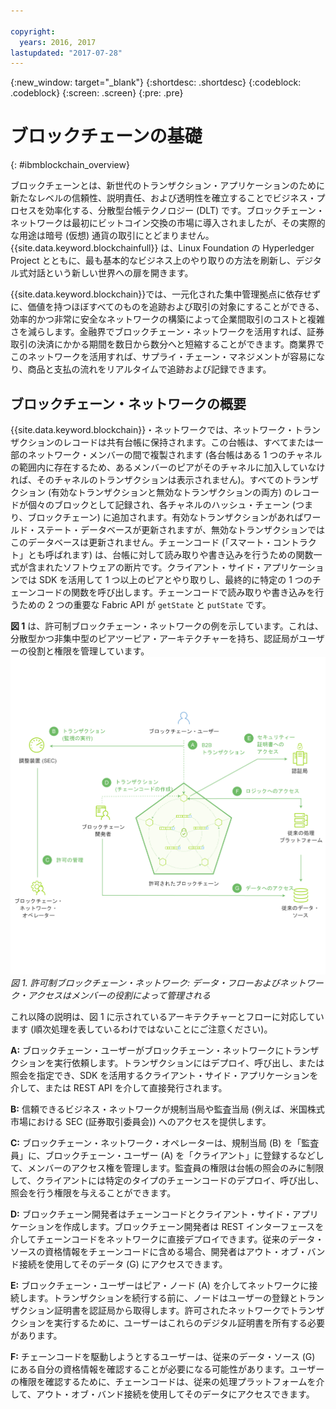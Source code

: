 ```yaml
---

copyright:
  years: 2016, 2017
lastupdated: "2017-07-28"
---
```


{:new_window: target="_blank"}
{:shortdesc: .shortdesc}
{:codeblock: .codeblock}
{:screen: .screen}
{:pre: .pre}


# ブロックチェーンの基礎
{: #ibmblockchain_overview}

ブロックチェーンとは、新世代のトランザクション・アプリケーションのために新たなレベルの信頼性、説明責任、および透明性を確立することでビジネス・プロセスを効率化する、分散型台帳テクノロジー (DLT) です。ブロックチェーン・ネットワークは最初にビットコイン交換の市場に導入されましたが、その実際的な用途は暗号 (仮想) 通貨の取引にとどまりません。{{site.data.keyword.blockchainfull}} は、Linux Foundation の Hyperledger Project とともに、最も基本的なビジネス上のやり取りの方法を刷新し、デジタル式対話という新しい世界への扉を開きます。

{{site.data.keyword.blockchain}}では、一元化された集中管理拠点に依存せずに、価値を持つほぼすべてのものを追跡および取引の対象にすることができる、効率的かつ非常に安全なネットワークの構築によって企業間取引のコストと複雑さを減らします。金融界でブロックチェーン・ネットワークを活用すれば、証券取引の決済にかかる期間を数日から数分へと短縮することができます。商業界でこのネットワークを活用すれば、サプライ・チェーン・マネジメントが容易になり、商品と支払の流れをリアルタイムで追跡および記録できます。 

## ブロックチェーン・ネットワークの概要

{{site.data.keyword.blockchain}}・ネットワークでは、ネットワーク・トランザクションのレコードは共有台帳に保持されます。この台帳は、すべてまたは一部のネットワーク・メンバーの間で複製されます (各台帳はある 1 つのチャネルの範囲内に存在するため、あるメンバーのピアがそのチャネルに加入していなければ、そのチャネルのトランザクションは表示されません)。すべてのトランザクション (有効なトランザクションと無効なトランザクションの両方) のレコードが個々のブロックとして記録され、各チャネルのハッシュ・チェーン (つまり、ブロックチェーン) に追加されます。有効なトランザクションがあればワールド・ステート・データベースが更新されますが、無効なトランザクションではこのデータベースは更新されません。チェーンコード (「スマート・コントラクト」とも呼ばれます) は、台帳に対して読み取りや書き込みを行うための関数一式が含まれたソフトウェアの断片です。クライアント・サイド・アプリケーションでは SDK を活用して 1 つ以上のピアとやり取りし、最終的に特定の 1 つのチェーンコードの関数を呼び出します。チェーンコードで読み取りや書き込みを行うための 2 つの重要な Fabric API が `getState` と `putState` です。

**図 1** は、許可制ブロックチェーン・ネットワークの例を示しています。これは、分散型かつ非集中型のピアツーピア・アーキテクチャーを持ち、認証局がユーザーの役割と権限を管理しています。
![ブロックチェーン・ネットワーク](images/Architecture_network_and_application.png "許可制ブロックチェーン・ネットワークの例")
*図 1. 許可制ブロックチェーン・ネットワーク: データ・フローおよびネットワーク・アクセスはメンバーの役割によって管理される*

これ以降の説明は、図 1 に示されているアーキテクチャーとフローに対応しています (順次処理を表しているわけではないことにご注意ください)。

**A:** ブロックチェーン・ユーザーがブロックチェーン・ネットワークにトランザクションを実行依頼します。トランザクションにはデプロイ、呼び出し、または照会を指定でき、SDK を活用するクライアント・サイド・アプリケーションを介して、または REST API を介して直接発行されます。  

**B:** 信頼できるビジネス・ネットワークが規制当局や監査当局 (例えば、米国株式市場における SEC (証券取引委員会)) へのアクセスを提供します。  

**C:** ブロックチェーン・ネットワーク・オペレーターは、規制当局 (B) を「監査員」に、ブロックチェーン・ユーザー (A) を「クライアント」に登録するなどして、メンバーのアクセス権を管理します。監査員の権限は台帳の照会のみに制限して、クライアントには特定のタイプのチェーンコードのデプロイ、呼び出し、照会を行う権限を与えることができます。 

**D:** ブロックチェーン開発者はチェーンコードとクライアント・サイド・アプリケーションを作成します。ブロックチェーン開発者は REST インターフェースを介してチェーンコードをネットワークに直接デプロイできます。従来のデータ・ソースの資格情報をチェーンコードに含める場合、開発者はアウト・オブ・バンド接続を使用してそのデータ (G) にアクセスできます。 

**E:** ブロックチェーン・ユーザーはピア・ノード (A) を介してネットワークに接続します。トランザクションを続行する前に、ノードはユーザーの登録とトランザクション証明書を認証局から取得します。許可されたネットワークでトランザクションを実行するために、ユーザーはこれらのデジタル証明書を所有する必要があります。

**F:** チェーンコードを駆動しようとするユーザーは、従来のデータ・ソース (G) にある自分の資格情報を確認することが必要になる可能性があります。ユーザーの権限を確認するために、チェーンコードは、従来の処理プラットフォームを介して、アウト・オブ・バンド接続を使用してそのデータにアクセスできます。
